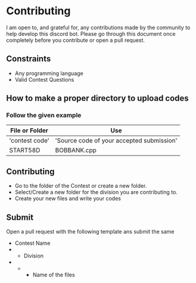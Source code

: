 # Contributing

I am open to, and grateful for, any contributions made by the community to help develop this discord bot. Please go through this document once completely before you contribute or open a pull request.

## Constraints

- Any programming language
- Valid Contest Questions

## How to make a proper directory to upload codes
### Follow the given example

| File or Folder | Use|
| --- | --- |
| 'contest code' | 'Source code of your accepted submission' |
| START58D | BOBBANK.cpp |

## Contributing

 - Go to the folder of the Contest or create a new folder.
 - Select/Create a new folder for the division you are contributing to.
 - Create your new files and write your codes
  
## Submit

Open a pull request with the following template ans submit the same
  
  - Contest Name
  - - Division
  - - - Name of the files
